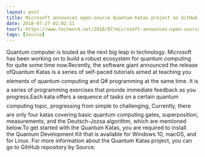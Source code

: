 ```yaml
---
layout: post
title: Microsoft announces open-source Quantum Katas project on GitHub to teach Q# programming
date: 2018-07-27 01:02:11
tourl: https://www.techworm.net/2018/07/microsoft-announces-open-source-quantum-katas-project-github-teach-quantum-programming-quantum-computing-q-programming.html
tags: [Source]
---
```

Quantum computer is touted as the next big leap in technology. Microsoft has been working on to build a robust ecosystem for quantum computing for quite some time now.Recently, the software giant announced the release ofQuantum Katas is a series of self-paced tutorials aimed at teaching you elements of quantum computing and Q# programming at the same time. It is a series of programming exercises that provide immediate feedback as you progress.Each kata offers a sequence of tasks on a certain quantum computing topic, progressing from simple to challenging, Currently, there are only four katas covering basic quantum computing gates, superposition, measurements, and the Deutsch-Jozsa algorithm, which are mentioned below.To get started with the Quantum Katas, you are required to install the Quantum Development Kit that is available for Windows 10, macOS, and for Linux. For more information about the Quantum Katas project, you can go to GihHub repository by Source: 